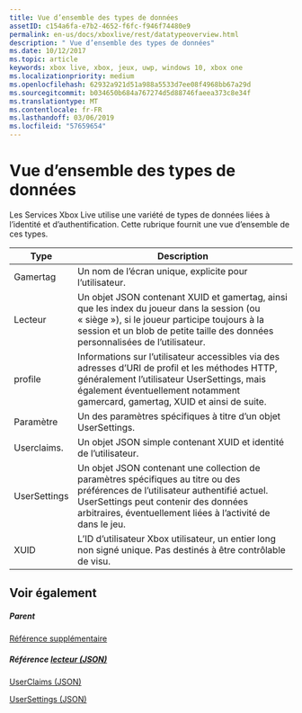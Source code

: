 ```yaml
---
title: Vue d’ensemble des types de données
assetID: c154a6fa-e7b2-4652-f6fc-f946f74480e9
permalink: en-us/docs/xboxlive/rest/datatypeoverview.html
description: " Vue d’ensemble des types de données"
ms.date: 10/12/2017
ms.topic: article
keywords: xbox live, xbox, jeux, uwp, windows 10, xbox one
ms.localizationpriority: medium
ms.openlocfilehash: 62932a921d51a988a5533d7ee08f4968bb67a29d
ms.sourcegitcommit: b034650b684a767274d5d88746faeea373c8e34f
ms.translationtype: MT
ms.contentlocale: fr-FR
ms.lasthandoff: 03/06/2019
ms.locfileid: "57659654"
---
```

# <a name="data-type-overview"></a>Vue d’ensemble des types de données
 
Les Services Xbox Live utilise une variété de types de données liées à l’identité et d’authentification. Cette rubrique fournit une vue d’ensemble de ces types.
 
| Type| Description| 
| --- | --- | 
| Gamertag| Un nom de l’écran unique, explicite pour l’utilisateur.| 
| Lecteur| Un objet JSON contenant XUID et gamertag, ainsi que les index du joueur dans la session (ou « siège »), si le joueur participe toujours à la session et un blob de petite taille des données personnalisées de l’utilisateur.| 
| profile| Informations sur l’utilisateur accessibles via des adresses d’URI de profil et les méthodes HTTP, généralement l’utilisateur UserSettings, mais également éventuellement notamment gamercard, gamertag, XUID et ainsi de suite.| 
| Paramètre| Un des paramètres spécifiques à titre d’un objet UserSettings.| 
| Userclaims.| Un objet JSON simple contenant XUID et identité de l’utilisateur.| 
| UserSettings| Un objet JSON contenant une collection de paramètres spécifiques au titre ou des préférences de l’utilisateur authentifié actuel. UserSettings peut contenir des données arbitraires, éventuellement liées à l’activité de dans le jeu.| 
| XUID| L’ID d’utilisateur Xbox utilisateur, un entier long non signé unique. Pas destinés à être contrôlable de visu.| 
 
<a id="ID4E6D"></a>

 
## <a name="see-also"></a>Voir également
 
<a id="ID4EBE"></a>

 
##### <a name="parent"></a>Parent  

[Référence supplémentaire](atoc-xboxlivews-reference-additional.md)

  
<a id="ID4ENE"></a>

 
##### <a name="reference--player-jsonjsonjson-playermd"></a>Référence [lecteur (JSON)](../json/json-player.md)

 [UserClaims (JSON)](../json/json-userclaims.md)

 [UserSettings (JSON)](../json/json-usersettings.md)

   